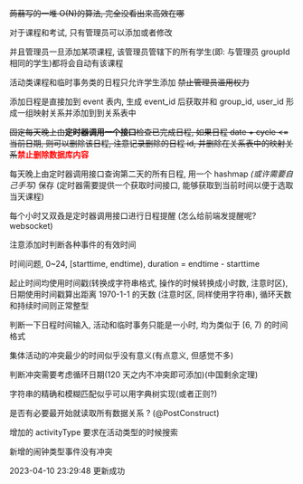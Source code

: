 ~~蒟蒻写的一堆 O(N)的算法, 完全没看出来高效在哪~~

对于课程和考试, 只有管理员可以添加或者修改

并且管理员一旦添加某项课程, 该管理员管辖下的所有学生(即: 与管理员 groupId 相同的学生)都将会自动有该课程

活动类课程和临时事务类的日程只允许学生添加 ~~禁止管理员滥用权力~~

添加日程是直接加到 event 表内, 生成 event_id 后获取并和 group_id, user_id 形成一组映射关系并添加到到关系表中

~~固定每天晚上由**定时器调用一个接口**检查已完成日程, 如果日程 date + cycle <= 当前日期, 则可以删除该日程, 注意记录删除的日程 id, 并删除在关系表中的映射关系~~**<font color=RED>禁止删除数据库内容</font>**

每天晚上由定时器调用接口查询第二天的所有日程, 用一个 hashmap _(或许需要自己手写)_ 保存 (定时器需要提供一个获取时间接口, 能够获取到当前时间以便于选取当天课程)

每个小时又双叒是定时器调用接口进行日程提醒 (怎么给前端发提醒呢? websocket)

注意添加时判断各种事件的有效时间

时间问题, 0~24, [starttime, endtime), duration = endtime - starttime

起止时间均使用时间戳(转换成字符串格式, 操作的时候转换成小时数, 注意时区), 日期使用时间戳算出距离 1970-1-1 的天数 (注意时区, 同样使用字符串), 循环天数和持续时间则正常整型

判断一下日程时间输入, 活动和临时事务只能是一小时, 均为类似于 [6, 7) 的时间格式

集体活动的冲突最少的时间似乎没有意义(有点意义, 但感觉不多)

判断冲突需要考虑循环日期(120 天之内不冲突即可添加)(中国剩余定理)

字符串的精确和模糊匹配似乎可以用字典树实现(或者正则?)

是否有必要最开始就读取所有数据关系 ? (@PostConstruct)

增加的 activityType 要求在活动类型的时候搜索

新增的闹钟类型事件没有冲突

2023-04-10 23:29:48 更新成功
